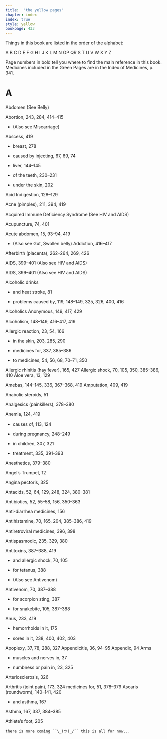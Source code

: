 ```yaml
---
title:  "the yellow pages"
chapter: index
index: true
style: yellow
bookpage: 433
---
```


Things in this book are listed in the order of the alphabet:

A B C D E F G H I J K L M N OP QR S T U V W X Y Z

Page numbers in bold tell you where to find the main reference in this book. Medicines included in the Green Pages are in the Index of Medicines, p. 341.


# A

Abdomen (See Belly)

Abortion, 243, 284, 414–415

  - (Also see Miscarriage)

Abscess, 419

  - breast, 278

  - caused by injecting, 67, 69, 74

  - liver, 144–145

  - of the teeth, 230–231

  - under the skin, 202

Acid Indigestion, 128–129

Acne (pimples), 211, 394, 419

Acquired Immune Deficiency Syndrome (See
HIV and AIDS)

Acupuncture, 74, 401

Acute abdomen, 15, 93–94, 419

  - (Also see Gut, Swollen belly) Addiction, 416–417

Afterbirth (placenta), 262–264, 269, 426

AIDS, 399–401 (Also see HIV and AIDS)

AIDS, 399–401 (Also see HIV and AIDS)

Alcoholic drinks

 - and heat stroke, 81

 - problems caused by, 119, 148–149, 325, 326,
400, 416

Alcoholics Anonymous, 149, 417, 429

Alcoholism, 148–149, 416–417, 419

Allergic reaction, 23, 54, 166

 - in the skin, 203, 285, 290

 - medicines for, 337, 385–386

 - to medicines, 54, 56, 68, 70–71, 350

Allergic rhinitis (hay fever), 165, 427 Allergic shock, 70, 105, 350, 385–386, 410 Aloe vera, 13, 129


Amebas, 144–145, 336, 367–368, 419 Amputation, 409, 419

Anabolic steroids, 51

Analgesics (painkillers), 378–380

Anemia, 124, 419

  - causes of, 113, 124

  - during pregnancy, 248–249

  - in children, 307, 321

  - treatment, 335, 391–393

Anesthetics, 379–380

Angel’s Trumpet, 12

Angina pectoris, 325

Antacids, 52, 64, 129, 248, 324, 380–381

Antibiotics, 52, 55–58, 156, 350–363

Anti-diarrhea medicines, 156

Antihistamine, 70, 165, 204, 385–386, 419

Antiretroviral medicines, 396, 398

Antispasmodic, 235, 329, 380

Antitoxins, 387–388, 419

 - and allergic shock, 70, 105

 - for tetanus, 388

 - (Also see Antivenom)

Antivenom, 70, 387–388

 - for scorpion sting, 387

 - for snakebite, 105, 387–388

Anus, 233, 419

 - hemorrhoids in it, 175

 - sores in it, 238, 400, 402, 403

Apoplexy, 37, 78, 288, 327 Appendicitis, 36, 94–95 Appendix, 94
Arms

 - muscles and nerves in, 37

  - numbness or pain in, 23, 325

Arteriosclerosis, 326

Arthritis (joint pain), 173, 324
medicines for, 51, 378–379 Ascaris (roundworm), 140–141, 420

 - and asthma, 167

Asthma, 167, 337, 384–385

Athlete’s foot, 205


```
there is more coming ¯¯\_(ツ)_/¯¯ this is all for now...
```
